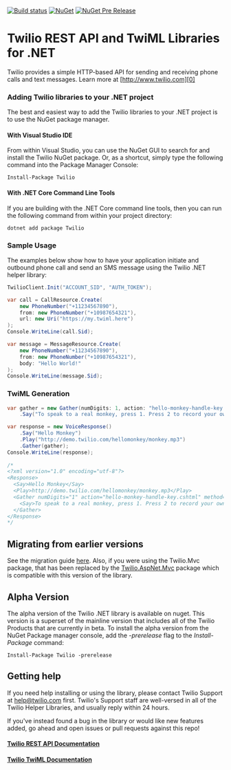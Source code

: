 [![Build status](https://ci.appveyor.com/api/projects/status/e0qcgl8r6rid4akb/branch/alpha?svg=true)](https://ci.appveyor.com/project/TwilioAPI/twilio-csharp-lum8a/branch/alpha)
[![NuGet](https://img.shields.io/nuget/v/Twilio.svg)](https://www.nuget.org/packages/Twilio)
[![NuGet Pre Release](https://img.shields.io/nuget/vpre/Twilio.svg?label=nuget (alpha))](https://www.nuget.org/packages/Twilio)

# Twilio REST API and TwiML Libraries for .NET

Twilio provides a simple HTTP-based API for sending and receiving phone calls and text messages. Learn more at [http://www.twilio.com][0]

### Adding Twilio libraries to your .NET project

The best and easiest way to add the Twilio libraries to your .NET project is to use the NuGet package manager.

#### With Visual Studio IDE

From within Visual Studio, you can use the NuGet GUI to search for and install the Twilio NuGet package. Or, as a shortcut, simply type the following command into the Package Manager Console:

    Install-Package Twilio

#### With .NET Core Command Line Tools

If you are building with the .NET Core command line tools, then you can run the following command from within your project directory:

    dotnet add package Twilio

### Sample Usage

The examples below show how to have your application initiate and outbound phone call and send an SMS message using the Twilio .NET helper library:
```csharp
TwilioClient.Init("ACCOUNT_SID", "AUTH_TOKEN");

var call = CallResource.Create(
    new PhoneNumber("+11234567890"), 
    from: new PhoneNumber("+10987654321"), 
    url: new Uri("https://my.twiml.here")
);
Console.WriteLine(call.Sid);

var message = MessageResource.Create(
    new PhoneNumber("+11234567890"), 
    from: new PhoneNumber("+10987654321"), 
    body: "Hello World!"
);
Console.WriteLine(message.Sid);
```

### TwiML Generation
```csharp
var gather = new Gather(numDigits: 1, action: "hello-monkey-handle-key.cshtml", method: "POST")
    .Say("To speak to a real monkey, press 1. Press 2 to record your own monkey howl. Press any other key to start over.");

var response = new VoiceResponse()
    .Say("Hello Monkey")
    .Play("http://demo.twilio.com/hellomonkey/monkey.mp3")
    .Gather(gather);
Console.WriteLine(response);
    
/*
<?xml version="1.0" encoding="utf-8"?>
<Response>
  <Say>Hello Monkey</Say>
  <Play>http://demo.twilio.com/hellomonkey/monkey.mp3</Play>
  <Gather numDigits="1" action="hello-monkey-handle-key.cshtml" method="POST">
    <Say>To speak to a real monkey, press 1. Press 2 to record your own monkey howl. Press any other key to start over.</Say>
  </Gather>
</Response>
*/
``` 

## Migrating from earlier versions
See the migration guide [here][3]. Also, if you were using the Twilio.Mvc package, that has been replaced by the [Twilio.AspNet.Mvc][4]
package which is compatible with this version of the library.

## Alpha Version
The alpha version of the Twilio .NET library is available on nuget.  This version is a superset of the mainline version that includes all of the Twilio Products that are currently in beta. To install the alpha version from the NuGet Package manager console, add the *-prerelease* flag to the *Install-Package* command:

    Install-Package Twilio -prerelease
    
## Getting help

If you need help installing or using the library, please contact Twilio Support at help@twilio.com first. Twilio's Support staff are well-versed in all of the Twilio Helper Libraries, and usually reply within 24 hours.

If you've instead found a bug in the library or would like new features added, go ahead and open issues or pull requests against this repo!

#### [Twilio REST API Documentation][1]
#### [Twilio TwiML Documentation][2]

[0]: http://www.twilio.com
[1]: http://www.twilio.com/docs/api/rest
[2]: http://www.twilio.com/docs/api/twiml
[3]: https://www.twilio.com/docs/libraries/csharp/migrating-your-csharp-dot-net-application-twilio-sdk-4x-5x
[4]: https://github.com/twilio/twilio-aspnet

